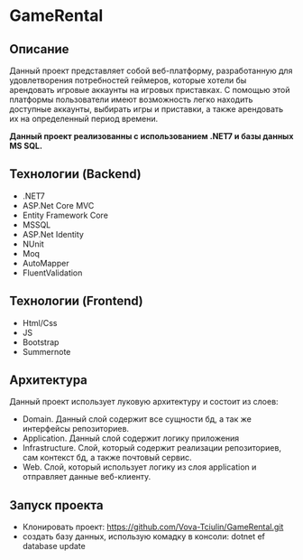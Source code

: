 # GameRental 

## Описание

Данный проект представляет собой веб-платформу, разработанную для удовлетворения потребностей геймеров, которые хотели бы арендовать игровые аккаунты на игровых приставках. С помощью этой платформы пользователи имеют возможность легко находить доступные аккаунты, выбирать игры и приставки, а также арендовать их на определенный период времени.

**Данный проект реализованны с использованием .NET7 и базы данных MS SQL.**

## Технологии (Backend)

- .NET7
- ASP.Net Core MVC
- Entity Framework Core
- MSSQL
- ASP.Net Identity
- NUnit
- Moq
- AutoMapper
- FluentValidation

## Технологии (Frontend)

- Html/Css
- JS
- Bootstrap
- Summernote

## Архитектура

Данный проект использует луковую архитектуру и состоит из слоев:

 -  Domain. Данный слой содержит все сущности бд, а так же интерфейсы репозиториев.
 -  Application. Данный слой содержит логику приложения 
 -  Infrastructure. Слой, который содержит реализации репозиториев, сам контекст бд, а также почтовый сервис.
 -  Web. Слой, который использует логику из слоя application и отправляет данные веб-клиенту. 

## Запуск проекта

- Клонировать проект: https://github.com/Vova-Tciulin/GameRental.git
- создать базу данных, использую комадку в консоли: dotnet ef database update



